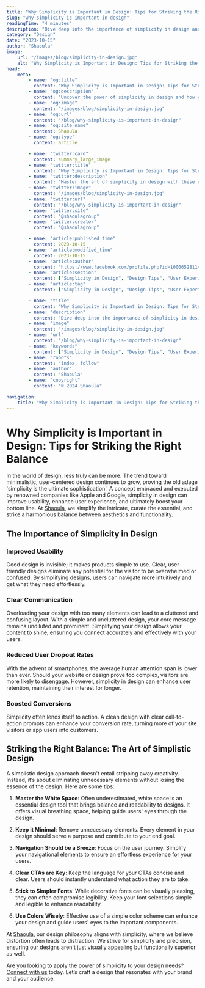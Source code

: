 ```yaml
---
title: "Why Simplicity is Important in Design: Tips for Striking the Right Balance"
slug: "why-simplicity-is-important-in-design"
readingTime: "4 minutes"
description: "Dive deep into the importance of simplicity in design and how you can apply it to your projects with Shaoula's expert insights."
category: "Design"
date: "2023-10-15"
author: "Shaoula"
image:
    url: "/images/blog/simplicity-in-design.jpg"
    alt: "Why Simplicity is Important in Design: Tips for Striking the Right Balance"
head:
    meta:
        - name: "og:title"
          content: "Why Simplicity is Important in Design: Tips for Striking the Right Balance"
        - name: "og:description"
          content: "Uncover the power of simplicity in design and how you can implement it in your projects with these expert tips."
        - name: "og:image"
          content: "/images/blog/simplicity-in-design.jpg"
        - name: "og:url"
          content: "/blog/why-simplicity-is-important-in-design"
        - name: "og:site_name"
          content: Shaoula
        - name: "og:type"
          content: article

        - name: "twitter:card"
          content: summary_large_image
        - name: "twitter:title"
          content: "Why Simplicity is Important in Design: Tips for Striking the Right Balance"
        - name: "twitter:description"
          content: "Master the art of simplicity in design with these expert tips from Shaoula's design team. Discover the balance between aesthetics and functionality."
        - name: "twitter:image"
          content: "/images/blog/simplicity-in-design.jpg"
        - name: "twitter:url"
          content: "/blog/why-simplicity-is-important-in-design"
        - name: "twitter:site"
          content: "@shaoulagroup"
        - name: "twitter:creator"
          content: "@shaoulagroup"

        - name: "article:published_time"
          content: 2023-10-15
        - name: "article:modified_time"
          content: 2023-10-15
        - name: "article:author"
          content: "https://www.facebook.com/profile.php?id=100065281140375&mibextid=LQQJ4d"
        - name: "article:section"
          content: ["Simplicity in Design", "Design Tips", "User Experience", "Shaoula", "Minimalistic Design", "Conversion Rate", "Effective Communication", "Navigation Design", "Call to Action", "Google, Apple, Airbnb Designs", "Usability", "Functional Design", "Simplicity in Web Design", "Design Tips", "Typeface Selection", "Color Scheme", "Clutter-Free Design", "Vision of Shaoula"]
        - name: "article:tag"
          content: ["Simplicity in Design", "Design Tips", "User Experience", "Shaoula", "Minimalistic Design", "Conversion Rate", "Effective Communication", "Navigation Design", "Call to Action", "Google, Apple, Airbnb Designs", "Usability", "Functional Design", "Simplicity in Web Design", "Design Tips", "Typeface Selection", "Color Scheme", "Clutter-Free Design", "Vision of Shaoula", "Simplicity in Design", "Design Tips", "User Experience", "Shaoula"]

        - name: "title"
          content: "Why Simplicity is Important in Design: Tips for Striking the Right Balance"
        - name: "description"
          content: "Dive deep into the importance of simplicity in design and how you can apply it to your projects with Shaoula's expert insights."
        - name: "image"
          content: "/images/blog/simplicity-in-design.jpg"
        - name: "url"
          content: "/blog/why-simplicity-is-important-in-design"
        - name: "keywords"
          content: ["Simplicity in Design", "Design Tips", "User Experience", "Shaoula", "Minimalistic Design", "Conversion Rate", "Effective Communication", "Navigation Design", "Call to Action", "Google, Apple, Airbnb Designs", "Usability", "Functional Design", "Simplicity in Web Design", "Design Tips", "Typeface Selection", "Color Scheme", "Clutter-Free Design", "Vision of Shaoula"]
        - name: "robots"
          content: "index, follow"
        - name: "author"
          content: "Shaoula"
        - name: "copyright"
          content: "© 2024 Shaoula"

navigation:
    title: "Why Simplicity is Important in Design: Tips for Striking the Right Balance"
---
```


# Why Simplicity is Important in Design: Tips for Striking the Right Balance

In the world of design, less truly can be more. The trend toward minimalistic, user-centered design continues to grow, proving the old adage 'simplicity is the ultimate sophistication.' A concept embraced and executed by renowned companies like Apple and Google, simplicity in design can improve usability, enhance user experience, and ultimately boost your bottom line. At [Shaoula](/services), we simplify the intricate, curate the essential, and strike a harmonious balance between aesthetics and functionality.

## The Importance of Simplicity in Design

### Improved Usability

Good design is invisible; it makes products simple to use. Clear, user-friendly designs eliminate any potential for the visitor to be overwhelmed or confused. By simplifying designs, users can navigate more intuitively and get what they need effortlessly.

### Clear Communication

Overloading your design with too many elements can lead to a cluttered and confusing layout. With a simple and uncluttered design, your core message remains undiluted and prominent. Simplifying your design allows your content to shine, ensuring you connect accurately and effectively with your users.

### Reduced User Dropout Rates

With the advent of smartphones, the average human attention span is lower than ever. Should your website or design prove too complex, visitors are more likely to disengage. However, simplicity in design can enhance user retention, maintaining their interest for longer.

### Boosted Conversions

Simplicity often lends itself to action. A clean design with clear call-to-action prompts can enhance your conversion rate, turning more of your site visitors or app users into customers.

## Striking the Right Balance: The Art of Simplistic Design

A simplistic design approach doesn't entail stripping away creativity. Instead, it’s about eliminating unnecessary elements without losing the essence of the design. Here are some tips:

1. **Master the White Space**: Often underestimated, white space is an essential design tool that brings balance and readability to designs. It offers visual breathing space, helping guide users' eyes through the design.

2. **Keep it Minimal**: Remove unnecessary elements. Every element in your design should serve a purpose and contribute to your end goal.

3. **Navigation Should be a Breeze**: Focus on the user journey. Simplify your navigational elements to ensure an effortless experience for your users.

4. **Clear CTAs are Key**: Keep the language for your CTAs concise and clear. Users should instantly understand what action they are to take.

5. **Stick to Simpler Fonts**: While decorative fonts can be visually pleasing, they can often compromise legibility. Keep your font selections simple and legible to enhance readability.

6. **Use Colors Wisely**: Effective use of a simple color scheme can enhance your design and guide users' eyes to the important components.

At [Shaoula](/), our design philosophy aligns with simplicity, where we believe distortion often leads to distraction. We strive for simplicity and precision, ensuring our designs aren't just visually appealing but functionally superior as well.

Are you looking to apply the power of simplicity to your design needs? [Connect with us](/contact) today. Let’s craft a design that resonates with your brand and your audience.

<!-- # Why Simplicity is Important in Design: Tips for Striking the Right Balance

In design, there's a well-known principle that 'less is more.' As technology evolves and becomes more complex, the importance of having a simple yet effective design effortlessly stands out. Here at [Shaoula](/services/design), we realize the power of simplicity in design, and guide you towards striking the right balance.

## Unraveling the Importance of Simplicity in Design

Simplicity in design isn’t merely an aesthetic choice; it’s a strategic approach that prioritizes functionality and user experience. Here's why simplicity in design matters:

- **Improved Usability**: Simple designs are typically more user-friendly, making it easier for visitors to navigate and find what they're looking for.

- **Effective Communication**: A design cluttered with excessive elements can dilute the message. Simplistic designs allow your core message to shine through.

- **Increased Conversions**: With clear call-to-actions and less distractions, a simple design is more likely to drive conversions.

No wonder the world's most successful companies, Google, Apple, and Airbnb, just to name a few, are big proponents of simple design.

## Tips for Striking the Right Balance

Designing simply doesn't mean you have to strip away creativity. It's about making wise choices that improve user experience. Here are some tips:

1. **Respect the White Space**: White space is your friend. It gives elements in your design room to breathe and helps guide the reader's eye.

2. **Less is More**: Don’t clutter your design with unnecessary elements. Every design piece should have a purpose.

3. **Simple Navigation**: Make it easy for visitors to find their way around your site. This will increase user engagement and satisfaction.

4. **Clear CTA’s**: Use concise, straightforward language for your calls to action. Readers should instantly understand what action they should take.

At [Shaoula](/), our design philosophy revolves around crafting simple, efficient, and captivating designs tailored to meet your business objectives. Interested in exploring how we can bring your vision to life? [Get in touch](/contact) with us today. -->
